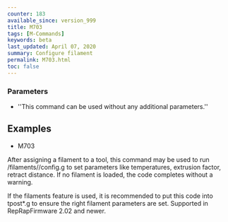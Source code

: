 ```yaml
---
counter: 183
available_since: version_999
title: M703
tags: [M-Commands] 
keywords: beta 
last_updated: April 07, 2020 
summary: Configure filament 
permalink: M703.html
toc: false 
---
```



### Parameters

* ''This command can be used without any additional parameters.''

## Examples

* M703

After assigning a filament to a tool, this command may be used to run /filaments/<filament name>/config.g to set parameters like temperatures, extrusion factor, retract distance. If no filament is loaded, the code completes without a warning.

If the filaments feature is used, it is recommended to put this code into tpost*.g to ensure the right filament parameters are set. Supported in RepRapFirmware 2.02 and newer.

